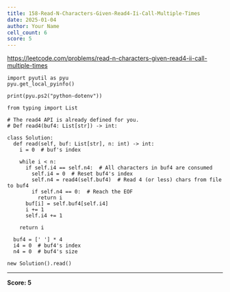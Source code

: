 ```yaml
---
title: 158-Read-N-Characters-Given-Read4-Ii-Call-Multiple-Times
date: 2025-01-04
author: Your Name
cell_count: 6
score: 5
---
```


https://leetcode.com/problems/read-n-characters-given-read4-ii-call-multiple-times


```
import pyutil as pyu
pyu.get_local_pyinfo()
```


```
print(pyu.ps2("python-dotenv"))
```


```
from typing import List
```


```
# The read4 API is already defined for you.
# Def read4(buf4: List[str]) -> int:

class Solution:
  def read(self, buf: List[str], n: int) -> int:
    i = 0  # buf's index

    while i < n:
      if self.i4 == self.n4:  # All characters in buf4 are consumed
        self.i4 = 0  # Reset buf4's index
        self.n4 = read4(self.buf4)  # Read 4 (or less) chars from file to buf4
        if self.n4 == 0:  # Reach the EOF
          return i
      buf[i] = self.buf4[self.i4]
      i += 1
      self.i4 += 1

    return i

  buf4 = [' '] * 4
  i4 = 0  # buf4's index
  n4 = 0  # buf4's size
```


```
new Solution().read()
```


---
**Score: 5**